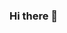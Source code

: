 ### Hi there 👋

<!--
**Forest-River-Tiger/Forest-River-Tiger** is a ✨ _special_ ✨ repository because its `README.md` (this file) appears on your GitHub profile.

Here are some ideas to get you started:

- 🔭 I’m currently working on app development.
- 🌱 I’m currently learning Swift.
- 📫 How to reach me: @motantanmen2282
-->
